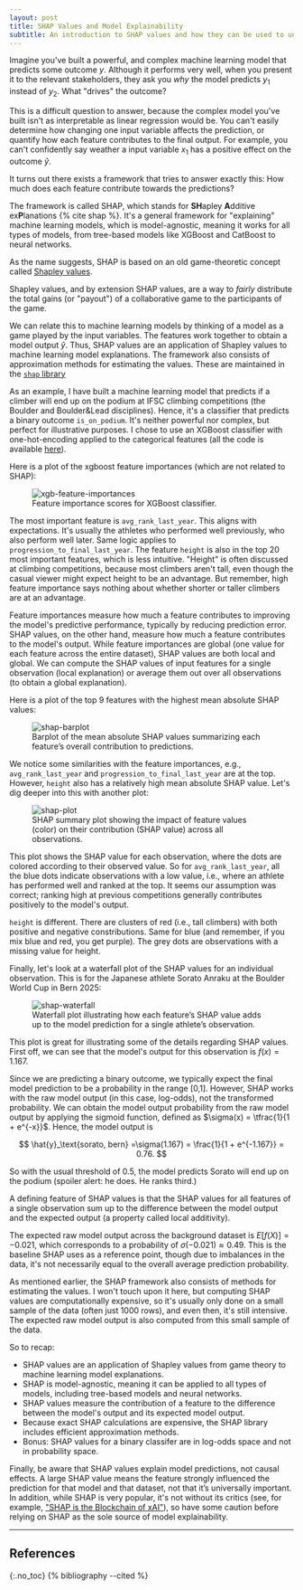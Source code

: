 ```yaml
---
layout: post
title: SHAP Values and Model Explainability
subtitle: An introduction to SHAP values and how they can be used to understand machine learning model predictions. Using a small climbing competition example, I show how SHAP differs from feature importance, how to read common SHAP plots, and a few things to watch out for when interpreting the results.
---
```


Imagine you've built a powerful, and complex machine learning model that predicts some outcome $y$. Although it performs very well, when you present it to the relevant stakeholders, they ask you *why* the model predicts $y_1$ instead of $y_2$. What "drives" the outcome?

This is a difficult question to answer, because the complex model you've built isn't as interpretable as linear regression would be. You can't easily determine how changing one input variable affects the prediction, or quantify how each feature contributes to the final output. For example, you can't confidently say weather a input variable $x_1$ has a positive effect on the outcome $\hat{y}$. 

It turns out there exists a framework that tries to answer exactly this: How much does each feature contribute towards the predictions? 

The framework is called SHAP, which stands for **SH**apley **A**dditive ex**P**lanations {% cite shap %}. It's a general framework for "explaining" machine learning models, which is model-agnostic, meaning it works for all types of models, from tree-based models like XGBoost and CatBoost to neural networks.

As the name suggests, SHAP is based on an old game-theoretic concept called [Shapley values](https://en.wikipedia.org/wiki/Shapley_value).

Shapley values, and by extension SHAP values, are a way to *fairly* distribute the total gains (or "payout") of a collaborative game to the participants of the game. 

We can relate this to machine learning models by thinking of a model as a game played by the input variables. The features work together to obtain a model output $\hat{y}$. Thus, SHAP values are an application of Shapley values to machine learning model explanations. The framework also consists of approximation methods for estimating the values. These are maintained in the [`shap` library](https://shap.readthedocs.io/en/latest/index.html)

As an example, I have built a machine learning model that predicts if a climber will end up on the podium at IFSC climbing competitions (the Boulder and Boulder&Lead disciplines). Hence, it's a classifier that predicts a binary outcome `is_on_podium`. It's neither powerful nor complex, but perfect for illustrative purposes. I chose to use an XGBoost classifier with one-hot-encoding applied to the categorical features (all the code is available [here](https://github.com/maja-burrack/ifsc-results-podium-model)).

Here is a plot of the xgboost feature importances (which are not related to SHAP):
<figure class="figure img-figure">
  <img src="{{ '/assets/images/feature_importances.png' | relative_url }}" alt="xgb-feature-importances" class="img-fluid">
  <figcaption class="figure-caption">
    Feature importance scores for XGBoost classifier.
  </figcaption>
</figure>

The most important feature is `avg_rank_last_year`. This aligns with expectations. It's usually the athletes who performed well previously, who also perform well later. Same logic applies to `progression_to_final_last_year`. The feature `height` is also in the top 20 most important features, which is less intuitive. "Height" is often discussed at climbing competitions, because most climbers aren't tall, even though the casual viewer might expect height to be an advantage. But remember, high feature importance says nothing about whether shorter or taller climbers are at an advantage. 

Feature importances measure how much a feature contributes to improving the model's predictive performance, typically by reducing prediction error. SHAP values, on the other hand, measure how much a feature contributes to the model's output. While feature importances are global (one value for each feature across the entire dataset), SHAP values are both local and global. We can compute the SHAP values of input features for a single observation (local explanation) or average them out over all observations (to obtain a global explanation). 

Here is a plot of the top 9 features with the highest mean absolute SHAP values:

<figure class="figure img-figure">
  <img src="{{ '/assets/images/shap_barplot.png' | relative_url }}" alt="shap-barplot" class="img-fluid">
  <figcaption class="figure-caption">
    Barplot of the mean absolute SHAP values summarizing each feature’s overall contribution to predictions.
  </figcaption>
</figure>

We notice some similarities with the feature importances, e.g., `avg_rank_last_year` and `progression_to_final_last_year` are at the top. However, `height` also has a relatively high mean absolute SHAP value. Let's dig deeper into this with another plot:

<figure class="figure img-figure">
  <img src="{{ '/assets/images/shap_plot.png' | relative_url }}" alt="shap-plot" class="img-fluid">
  <figcaption class="figure-caption">
    SHAP summary plot showing the impact of feature values (color) on their contribution (SHAP value) across all observations.
  </figcaption>
</figure>

This plot shows the SHAP value for each observation, where the dots are colored according to their observed value. So for `avg_rank_last_year`, all the blue dots indicate observations with a low value, i.e., where an athlete has performed well and ranked at the top. It seems our assumption was correct; ranking high at previous competitions generally contributes positively to the model's output.

`height` is different. There are clusters of red (i.e., tall climbers) with both positive and negative constributions. Same for blue (and remember, if you mix blue and red, you get purple). The grey dots are observations with a missing value for height. 

Finally, let's look at a waterfall plot of the SHAP values for an individual observation. This is for the Japanese athlete Sorato Anraku at the Boulder World Cup in Bern 2025:

<figure class="figure img-figure">
  <img src="{{ '/assets/images/shap_waterfall_sorato.png' | relative_url }}" alt="shap-waterfall" class="img-fluid">
  <figcaption class="figure-caption">
    Waterfall plot illustrating how each feature’s SHAP value adds up to the model prediction for a single athlete’s observation.
  </figcaption>
</figure>

This plot is great for illustrating some of the details regarding SHAP values. First off, we can see that the model's output for this observation is $f(x) = 1.167$. 

Since we are predicting a binary outcome, we typically expect the final model prediction to be a probability in the range [0,1]. However, SHAP works with the raw model output (in this case, log-odds), not the transformed probability. We can obtain the model output probability from the raw model output by applying the sigmoid function, defined as $\sigma(x) = \tfrac{1}{1 + e^{-x}}$. Hence, the model output is

$$
\hat{y}_\text{sorato, bern} =\sigma(1.167) = \frac{1}{1 + e^{-1.167}} = 0.76.
$$

So with the usual threshold of $0.5$, the model predicts Sorato will end up on the podium (spoiler alert: he does. He ranks third.) 

A defining feature of SHAP values is that the SHAP values for all features of a single observation sum up to the difference between the model output and the expected output (a property called local additivity).

The expected raw model output across the background dataset is $E[f(X)]=−0.021$, which corresponds to a probability of $\sigma(−0.021)≈0.49$. This is the baseline SHAP uses as a reference point, though due to imbalances in the data, it's not necessarily equal to the overall average prediction probability.

As mentioned earlier, the SHAP framework also consists of methods for estimating the values. I won't touch upon it here, but computing SHAP values are computationally expensive, so it's usually only done on a small sample of the data (often just 1000 rows), and even then, it's still intensive. The expected raw model output is also computed from this small sample of the data. 

So to recap:
- SHAP values are an application of Shapley values from game theory to machine learning model explanations.
- SHAP is model-agnostic, meaning it can be applied to all types of models, including tree-based models and neural networks.
- SHAP values measure the contribution of a feature to the difference between the model's output and its expected model output. 
- Because exact SHAP calculations are expensive, the SHAP library includes efficient approximation methods.
- Bonus: SHAP values for a binary classifer are in log-odds space and not in probability space.

Finally, be aware that SHAP values explain model predictions, not causal effects. A large SHAP value means the feature strongly influenced the prediction for that model and that dataset, not that it’s universally important. In addition, while SHAP is very popular, it's not without its critics (see, for example, ["SHAP is the Blockchain of xAI"](https://modelmeanings.wordpress.com/2022/05/12/shap-is-the-blockchain-of-xai/)), so have some caution before relying on SHAP as the sole source of model explainability.

---

## References
{:.no_toc}
{% bibliography --cited %}